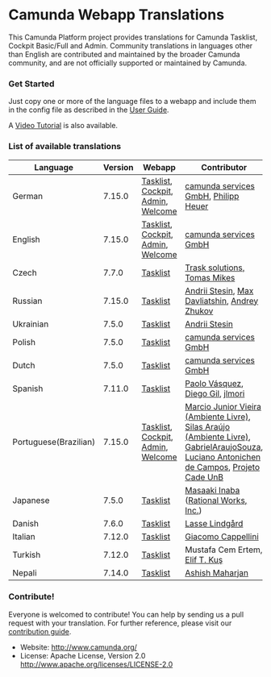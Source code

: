 
# Camunda Webapp Translations

This Camunda Platform project provides translations for Camunda Tasklist, Cockpit Basic/Full and Admin. Community translations in languages other than English are contributed and maintained by the broader Camunda community, and are not officially supported or maintained by Camunda.

### Get Started

Just copy one or more of the language files to a webapp and include them in the config file as described in the [User Guide](https://docs.camunda.org/manual/latest/webapps/tasklist/configuration/#localization).

A [Video Tutorial](https://blog.camunda.org/post/2014/12/internationalization-in-camunda-bpm/
) is also available.

### List of available translations

| Language             | Version | Webapp                                                                                                            | Contributor                                                                                                                          |
|----------------------|---------|-------------------------------------------------------------------------------------------------------------------|--------------------------------------------------------------------------------------------------------------------------------------|
| German               | 7.15.0  | [Tasklist](/tasklist/de.json), [Cockpit](/cockpit/de.json), [Admin](/admin/de.json), [Welcome](/welcome/de.json)  | [camunda services GmbH](https://github.com/camunda), [Philipp Heuer](https://github.com/PhilippHeuer)                                |
| English              | 7.15.0  | [Tasklist](/tasklist/en.json), [Cockpit](/cockpit/en.json), [Admin](/admin/en.json), [Welcome](/welcome/en.json)  | [camunda services GmbH](https://github.com/camunda)                                                                                  |
| Czech                | 7.7.0   | [Tasklist](/tasklist/cs.json)                                                                                     | [Trask solutions, Tomas Mikes](https://github.com/mikibo)                                                                            |
| Russian              | 7.15.0  | [Tasklist](/tasklist/ru.json)                                                                                     | [Andrii Stesin](https://github.com/astesin), [Max Davliatshin](https://github.com/TitanUser), [Andrey Zhukov](https://github.com/zhukov-andrey)|
| Ukrainian            | 7.5.0   | [Tasklist](/tasklist/uk.json)                                                                                     | [Andrii Stesin](https://github.com/astesin)                                                                                          |
| Polish               | 7.5.0   | [Tasklist](/tasklist/pl.json)                                                                                     | [camunda services GmbH](https://github.com/camunda)                                                                                  |
| Dutch                | 7.5.0   | [Tasklist](/tasklist/nl.json)                                                                                     | [camunda services GmbH](https://github.com/camunda)                                                                                  |
| Spanish              | 7.11.0  | [Tasklist](/tasklist/es.json)                                                                                     | [Paolo Vásquez](https://github.com/paolovas), [Diego Gil](https://github.com/dags), [jlmori](https://github.com/jlmori)              |
| Portuguese(Brazilian)| 7.15.0  | [Tasklist](/tasklist/pt_BR.json), [Cockpit](/cockpit/pt-BR.json), [Admin](/admin/pt_BR.json), [Welcome](/welcome/pt_BR.json) | [Marcio Junior Vieira (Ambiente Livre)](https://www.ambientelivre.com.br), [Silas Araújo (Ambiente Livre)](https://www.ambientelivre.com.br), [GabrielAraujoSouza](https://github.com/GabrielAraujoSouza), [Luciano Antonichen de Campos](https://github.com/lucianoac), [Projeto Cade UnB](https://github.com/projeto-cade-unb) |
| Japanese             | 7.5.0   | [Tasklist](/tasklist/ja.json)                                                                                     | [Masaaki Inaba](https://github.com/mas178) ([Rational Works, Inc.](http://rational.works))                                           |
| Danish               | 7.6.0   | [Tasklist](/tasklist/da.json)                                                                                     | [Lasse Lindgård](https://github.com/lldata)                                                                                          |
| Italian              | 7.12.0  | [Tasklist](/tasklist/it.json)                                                                                     | [Giacomo Cappellini](https://github.com/arkanoid87)                                                                                  |
| Turkish              | 7.12.0  | [Tasklist](/tasklist/tr.json)                                                                                     | Mustafa Cem Ertem, [Elif T. Kuş](https://github.com/elifkus)                                                                         |
| Nepali               | 7.14.0  | [Tasklist](/tasklist/np.json)                                                                                     | [Ashish Maharjan](https://github.com/AshishMhrzn10)                                                                                  |

### Contribute!

Everyone is welcomed to contribute! You can help by sending us a pull request with your translation. For further reference, please visit our [contribution guide](https://github.com/camunda/camunda-bpm-platform/blob/master/CONTRIBUTING.md).

  * Website: http://www.camunda.org/
  * License: Apache License, Version 2.0  http://www.apache.org/licenses/LICENSE-2.0
